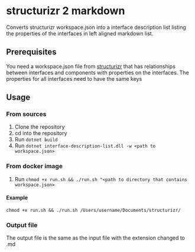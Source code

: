 # structurizr 2 markdown

Converts structurizr workspace.json into a interface description list listing the properties of the interfaces in left aligned markdown list.

## Prerequisites

You need a workspace.json file from [structurizr](https://structurizr.com/help/express/structurizr-json)
that has relationships between interfaces and components with properties on the interfaces.
The properties for all interfaces need to have the same keys

## Usage

### From sources

1) Clone the repository
2) cd into the repository
3) Run `dotnet build`
4) Run `dotnet interface-description-list.dll -w <path to workspace.json>`

### From docker image

 1) Run `chmod +x run.sh && ./run.sh "<path to directory that contains workspace.json>`

#### Example

    chmod +x run.sh && ./run.sh /Users/username/Documents/structurizr/

### Output file

The  output file is the same as the input file with the extension changed to .md
